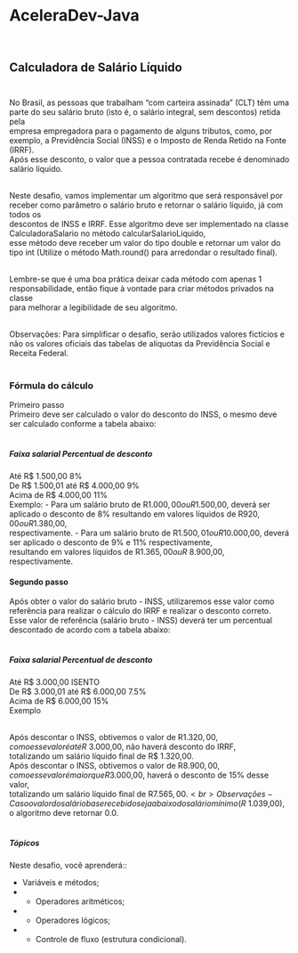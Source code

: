 # AceleraDev-Java<br><br>

## Calculadora de Salário Líquido<br><br>
No Brasil, as pessoas que trabalham “com carteira assinada” (CLT) têm uma parte do seu salário bruto (isto é, o salário integral, sem descontos) retida pela<br> empresa empregadora para o pagamento de alguns tributos, como, por exemplo, a Previdência Social (INSS) e o Imposto de Renda Retido na Fonte (IRRF).<br>
Após esse desconto, o valor que a pessoa contratada recebe é denominado salário líquido.<br><br>

Neste desafio, vamos implementar um algoritmo que será responsável por receber como parâmetro o salário bruto e retornar o salário líquido, já com todos os<br> descontos de INSS e IRRF. Esse algoritmo deve ser implementado na classe CalculadoraSalario no método calcularSalarioLiquido, <br>
esse método deve receber um valor do tipo double e retornar um valor do tipo int (Utilize o método Math.round() para arredondar o resultado final).<br><br>

Lembre-se que é uma boa prática deixar cada método com apenas 1 responsabilidade, então fique à vontade para criar métodos privados na classe <br>
para melhorar a legibilidade de seu algoritmo.<br><br>

Observações: Para simplificar o desafio, serão utilizados valores fictícios e não os valores oficiais das tabelas de alíquotas da Previdência Social e Receita Federal.<br><br>

### Fórmula do cálculo<br>
Primeiro passo<br>
Primeiro deve ser calculado o valor do desconto do INSS, o mesmo deve ser calculado conforme a tabela abaixo:<br><br>

##### Faixa salarial	Percentual de desconto<br>
Até R$ 1.500,00	8%<br>
De R$ 1.500,01 até R$ 4.000,00	9%<br>
Acima de R$ 4.000,00	11%<br>
Exemplo: - Para um salário bruto de R$1.000,00 ou R$1.500,00, deverá ser aplicado o desconto de 8% resultando em valores líquidos de R$920,00 ou R$1.380,00,<br> respectivamente. - Para um salário bruto de R$1.500,01 ou R$10.000,00, deverá ser aplicado o desconto de 9% e 11% respectivamente,<br>
resultando em valores líquidos de R$1.365,00 ou R$ 8.900,00, respectivamente.

#### Segundo passo<br>
Após obter o valor do salário bruto - INSS, utilizaremos esse valor como referência para realizar o cálculo do IRRF e realizar o desconto correto. <br>
Esse valor de referência (salário bruto - INSS) deverá ter um percentual descontado de acordo com a tabela abaixo:<br><br>

##### Faixa salarial	Percentual de desconto<br>
Até R$ 3.000,00	ISENTO<br>
De R$ 3.000,01 até R$ 6.000,00	7.5%<br>
Acima de R$ 6.000,00	15%<br>
Exemplo<br><br>

Após descontar o INSS, obtivemos o valor de R$1.320,00, como esse valor é até R$ 3.000,00, não haverá desconto do IRRF, <br>
totalizando um salário líquido final de R$ 1.320,00.<br>
Após descontar o INSS, obtivemos o valor de R$8.900,00, como esse valor é maior que R$3.000,00, haverá o desconto de 15% desse valor,<br>
totalizando um salário líquido final de R$7.565,00.<br>
Observações - Caso o valor do salário base recebido seja abaixo do salário mínimo (R$ 1.039,00), o algoritmo deve retornar 0.0.<br><br>

##### Tópicos
Neste desafio, você aprenderá::<br>
- Variáveis e métodos;<br>
-  - Operadores aritméticos;<br> 
-  - Operadores lógicos;<br>
-  - Controle de fluxo (estrutura condicional).
